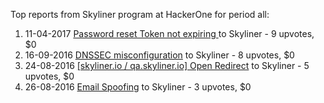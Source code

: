 Top reports from Skyliner program at HackerOne for period all:

1. 11-04-2017 [Password reset Token not expiring ](https://hackerone.com/reports/220185) to Skyliner - 9 upvotes, $0
2. 16-09-2016 [DNSSEC misconfiguration](https://hackerone.com/reports/169704) to Skyliner - 8 upvotes, $0
3. 24-08-2016 [[skyliner.io / qa.skyliner.io] Open Redirect](https://hackerone.com/reports/163124) to Skyliner - 5 upvotes, $0
4. 26-08-2016 [Email Spoofing](https://hackerone.com/reports/163526) to Skyliner - 3 upvotes, $0
